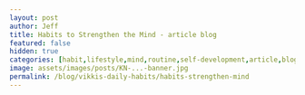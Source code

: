 ```yaml
---
layout: post
author: Jeff
title: Habits to Strengthen the Mind - article blog
featured: false
hidden: true
categories: [habit,lifestyle,mind,routine,self-development,article,blog,daily,strengthen]
image: assets/images/posts/KN-...-banner.jpg
permalink: /blog/vikkis-daily-habits/habits-strengthen-mind
---
```


